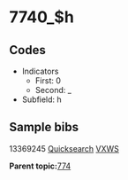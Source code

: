 # 7740\_$h

## Codes

-   Indicators
    -   First: 0
    -   Second: \_
-   Subfield: h

## Sample bibs

13369245 [Quicksearch](https://search.library.yale.edu/catalog/13369245) [VXWS](http://prodorbis.library.yale.edu:7014/vxws/GetHoldingsService?bibId=13369245)

**Parent topic:**[774](../../tags/774/774.md)

